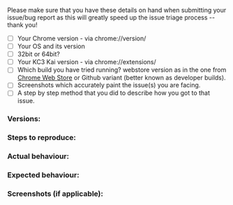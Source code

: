 Please make sure that you have these details on hand when submitting your issue/bug report as this will greatly speed up the issue triage process -- thank you!

- [ ] Your Chrome version - via chrome://version/
- [ ] Your OS and its version
- [ ] 32bit or 64bit?
- [ ] Your KC3 Kai version - via chrome://extensions/
- [ ] Which build you have tried running? webstore version as in the one from [Chrome Web Store](https://chrome.google.com/webstore/detail/kancolle-command-center-%E6%94%B9/hkgmldnainaglpjngpajnnjfhpdjkohh) or Github variant (better known as developer builds).
- [ ] Screenshots which accurately paint the issue(s) you are facing.
- [ ] A step by step method that you did to describe how you got to that issue.

### Versions:

### Steps to reproduce:

### Actual behaviour:

### Expected behaviour:

### Screenshots (if applicable):
